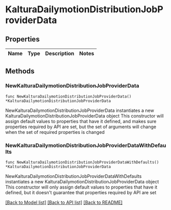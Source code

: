 # KalturaDailymotionDistributionJobProviderData

## Properties

Name | Type | Description | Notes
------------ | ------------- | ------------- | -------------

## Methods

### NewKalturaDailymotionDistributionJobProviderData

`func NewKalturaDailymotionDistributionJobProviderData() *KalturaDailymotionDistributionJobProviderData`

NewKalturaDailymotionDistributionJobProviderData instantiates a new KalturaDailymotionDistributionJobProviderData object
This constructor will assign default values to properties that have it defined,
and makes sure properties required by API are set, but the set of arguments
will change when the set of required properties is changed

### NewKalturaDailymotionDistributionJobProviderDataWithDefaults

`func NewKalturaDailymotionDistributionJobProviderDataWithDefaults() *KalturaDailymotionDistributionJobProviderData`

NewKalturaDailymotionDistributionJobProviderDataWithDefaults instantiates a new KalturaDailymotionDistributionJobProviderData object
This constructor will only assign default values to properties that have it defined,
but it doesn't guarantee that properties required by API are set


[[Back to Model list]](../README.md#documentation-for-models) [[Back to API list]](../README.md#documentation-for-api-endpoints) [[Back to README]](../README.md)


